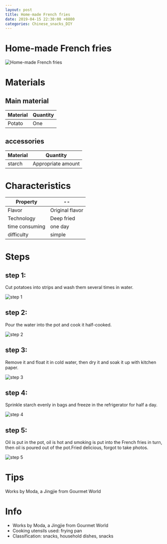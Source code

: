 ```yaml
---
layout: post
title: Home-made French fries
date: 2019-04-15 22:30:00 +0800
categories: Chinese_snacks_DIY
---
```


# Home-made French fries

![Home-made French fries]({{site.baseurl}}/img/423610/423610.jpg)

# Materials


## Main material

Material|Quantity
--|--
Potato|One

## accessories

Material|Quantity
--|--
starch|Appropriate amount

# Characteristics

Property|--
--|--
Flavor|Original flavor
Technology|Deep fried
time consuming|one day
difficulty|simple

# Steps

## step 1:

Cut potatoes into strips and wash them several times in water.

![step 1]({{site.baseurl}}/img/423610/1.jpg)

## step 2:

Pour the water into the pot and cook it half-cooked.

![step 2]({{site.baseurl}}/img/423610/2.jpg)

## step 3:

Remove it and float it in cold water, then dry it and soak it up with kitchen paper.

![step 3]({{site.baseurl}}/img/423610/3.jpg)

## step 4:

Sprinkle starch evenly in bags and freeze in the refrigerator for half a day.

![step 4]({{site.baseurl}}/img/423610/4.jpg)

## step 5:

Oil is put in the pot, oil is hot and smoking is put into the French fries in turn, then oil is poured out of the pot.Fried delicious, forgot to take photos.

![step 5]({{site.baseurl}}/img/423610/5.jpg)

# Tips

Works by Moda, a Jingjie from Gourmet World

# Info

- Works by Moda, a Jingjie from Gourmet World
- Cooking utensils used: frying pan
- Classification: snacks, household dishes, snacks